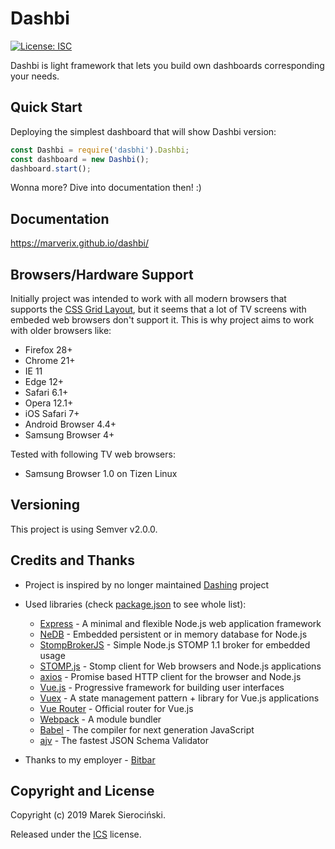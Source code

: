 # Dashbi

[![License: ISC](https://img.shields.io/badge/License-ISC-blue.svg)](LICENSE)

Dashbi is light framework that lets you build own dashboards corresponding your needs.

## Quick Start

Deploying the simplest dashboard that will show Dashbi version: 

```js
const Dashbi = require('dasbhi').Dashbi;
const dashboard = new Dashbi();
dashboard.start();
```

Wonna more? Dive into documentation then! :)

## Documentation

https://marverix.github.io/dashbi/

## Browsers/Hardware Support

Initially project was intended to work with all modern browsers
that supports the [CSS Grid Layout](https://developer.mozilla.org/en-US/docs/Web/CSS/CSS_Grid_Layout),
but it seems that a lot of TV screens with embeded web browsers don't support it.
This is why project aims to work with older browsers like:

* Firefox 28+
* Chrome 21+
* IE 11
* Edge 12+
* Safari 6.1+
* Opera 12.1+
* iOS Safari 7+
* Android Browser 4.4+
* Samsung Browser 4+

Tested with following TV web browsers:

* Samsung Browser 1.0 on Tizen Linux

## Versioning

This project is using Semver v2.0.0.

## Credits and Thanks

* Project is inspired by no longer maintained [Dashing](https://github.com/Shopify/dashing) project
* Used libraries (check [package.json](package.json) to see whole list):

  * [Express](https://expressjs.com/) - A minimal and flexible Node.js web application framework
  * [NeDB](https://github.com/louischatriot/nedb/) - Embedded persistent or in memory database for Node.js
  * [StompBrokerJS](https://github.com/marverix/StompBrokerJS) - Simple Node.js STOMP 1.1 broker for embedded usage
  * [STOMP.js](https://github.com/stomp-js/stomp-websocket) - Stomp client for Web browsers and Node.js applications
  * [axios](https://github.com/axios/axios) - Promise based HTTP client for the browser and Node.js
  * [Vue.js](https://vuejs.org/) - Progressive framework for building user interfaces
  * [Vuex](https://vuex.vuejs.org/) - A state management pattern + library for Vue.js applications
  * [Vue Router](https://router.vuejs.org/) - Official router for Vue.js
  * [Webpack](https://webpack.js.org/) - A module bundler
  * [Babel](https://babeljs.io/) - The compiler for next generation JavaScript
  * [ajv](https://ajv.js.org/) - The fastest JSON Schema Validator

* Thanks to my employer - [Bitbar](https://bitbar.com/)

## Copyright and License

Copyright (c) 2019 Marek Sierociński.

Released under the [ICS](LICENSE) license.
